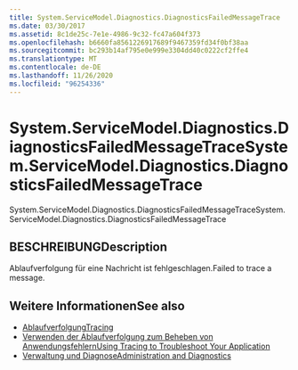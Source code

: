 ```yaml
---
title: System.ServiceModel.Diagnostics.DiagnosticsFailedMessageTrace
ms.date: 03/30/2017
ms.assetid: 8c1de25c-7e1e-4986-9c32-fc47a604f373
ms.openlocfilehash: b6660fa8561226917689f9467359fd34f0bf38aa
ms.sourcegitcommit: bc293b14af795e0e999e3304dd40c0222cf2ffe4
ms.translationtype: MT
ms.contentlocale: de-DE
ms.lasthandoff: 11/26/2020
ms.locfileid: "96254336"
---
```

# <a name="systemservicemodeldiagnosticsdiagnosticsfailedmessagetrace"></a><span data-ttu-id="43d69-102">System.ServiceModel.Diagnostics.DiagnosticsFailedMessageTrace</span><span class="sxs-lookup"><span data-stu-id="43d69-102">System.ServiceModel.Diagnostics.DiagnosticsFailedMessageTrace</span></span>

<span data-ttu-id="43d69-103">System.ServiceModel.Diagnostics.DiagnosticsFailedMessageTrace</span><span class="sxs-lookup"><span data-stu-id="43d69-103">System.ServiceModel.Diagnostics.DiagnosticsFailedMessageTrace</span></span>  
  
## <a name="description"></a><span data-ttu-id="43d69-104">BESCHREIBUNG</span><span class="sxs-lookup"><span data-stu-id="43d69-104">Description</span></span>  

 <span data-ttu-id="43d69-105">Ablaufverfolgung für eine Nachricht ist fehlgeschlagen.</span><span class="sxs-lookup"><span data-stu-id="43d69-105">Failed to trace a message.</span></span>  
  
## <a name="see-also"></a><span data-ttu-id="43d69-106">Weitere Informationen</span><span class="sxs-lookup"><span data-stu-id="43d69-106">See also</span></span>

- [<span data-ttu-id="43d69-107">Ablaufverfolgung</span><span class="sxs-lookup"><span data-stu-id="43d69-107">Tracing</span></span>](index.md)
- [<span data-ttu-id="43d69-108">Verwenden der Ablaufverfolgung zum Beheben von Anwendungsfehlern</span><span class="sxs-lookup"><span data-stu-id="43d69-108">Using Tracing to Troubleshoot Your Application</span></span>](using-tracing-to-troubleshoot-your-application.md)
- [<span data-ttu-id="43d69-109">Verwaltung und Diagnose</span><span class="sxs-lookup"><span data-stu-id="43d69-109">Administration and Diagnostics</span></span>](../index.md)
